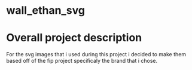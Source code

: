 # wall_ethan_svg

# Overall project description
For the svg images that i used during this project i decided to make them
based off of the fip project specificaly the brand that i chose.
